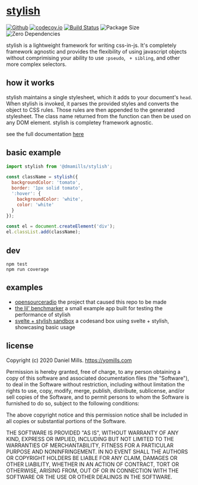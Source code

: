 # [stylish](https://dmamills.github.io/stylish/)

[![Github](https://img.shields.io/github/stars/dmamills/stylish?style=social)](https://github.com/dmamills/stylish)
[![codecov.io](https://codecov.io/github/dmamills/stylish/coverage.svg?branch=master)](https://codecov.io/github/dmamills/stylish?branch=master)
[![Build Status](https://secure.travis-ci.org/dmamills/stylish.png)](http://travis-ci.org/dmamills/stylish)
![Package Size](https://img.shields.io/bundlephobia/minzip/@dmamills/stylish.svg?style=flat-square)
![Zero Dependencies](https://img.shields.io/badge/dependencies-0-brightgreen)

stylish is a lightweight framework for writing css-in-js. It's completely framework agnostic and provides the flexibility of using javascript objects without comprimising your ability to use `:pseudo`, ` + sibling`, and other more complex selectors.

## how it works

stylish maintains a single stylesheet, which it adds to your document's `head`.
When stylish is invoked, it parses the provided styles and converts the object to CSS rules.
Those rules are then appended to the generated stylesheet.
The class name returned from the function can then be used on any DOM element.
stylish is completey framework agnostic.

see the full documentation [here](https://dmamills.github.io/stylish)

## basic example

```javascript
import stylish from '@dmamills/stylish';

const className = stylish({
  backgroundColor: 'tomato',
  border: '1px solid tomato',
  ':hover': {
    backgroundColor: 'white',
    color: 'white'
  }
});

const el = document.createElement('div');
el.classList.add(className);
```

## dev

```
npm test
npm run coverage
```

## examples

- [opensourceradio](http://radio.yomills.com) the project that caused this repo to be made
- [the lil' benchmarker](https://dmamills.github.io/stylish-benchmark-demo) a small example app built for testing the performance of stylish 
- [svelte + stylish sandbox](https://codesandbox.io/s/svelte-stylish-z0ywf) a codesand box using svelte + stylish, showcasing basic usage

## license

Copyright (c) 2020 Daniel Mills. https://yomills.com

Permission is hereby granted, free of charge, to any person obtaining a copy
of this software and associated documentation files (the "Software"), to deal
in the Software without restriction, including without limitation the rights
to use, copy, modify, merge, publish, distribute, sublicense, and/or sell
copies of the Software, and to permit persons to whom the Software is
furnished to do so, subject to the following conditions:

The above copyright notice and this permission notice shall be included in
all copies or substantial portions of the Software.

THE SOFTWARE IS PROVIDED "AS IS", WITHOUT WARRANTY OF ANY KIND, EXPRESS OR
IMPLIED, INCLUDING BUT NOT LIMITED TO THE WARRANTIES OF MERCHANTABILITY,
FITNESS FOR A PARTICULAR PURPOSE AND NONINFRINGEMENT. IN NO EVENT SHALL THE
AUTHORS OR COPYRIGHT HOLDERS BE LIABLE FOR ANY CLAIM, DAMAGES OR OTHER
LIABILITY, WHETHER IN AN ACTION OF CONTRACT, TORT OR OTHERWISE, ARISING FROM,
OUT OF OR IN CONNECTION WITH THE SOFTWARE OR THE USE OR OTHER DEALINGS IN
THE SOFTWARE.
